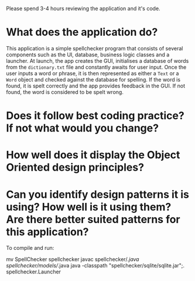 Please spend 3-4 hours reviewing the application and it's code.

# What does the application do?
This application is a simple spellchecker program that consists of several components such as the UI, database, business logic classes and a launcher. At launch, the app creates the GUI, initialises a database of words from the `dictionary.txt` file and constantly awaits for user input. Once the user inputs a word or phrase, it is then represented as either a `Text` or a `Word` object and checked against the database for spelling. If the word is found, it is spelt correctly and the app provides feedback in the GUI. If not found, the word is considered to be spelt wrong.
# Does it follow best coding practice? If not what would you change?
# How well does it display the Object Oriented design principles?
# Can you identify design patterns it is using? How well is it using them? Are there better suited patterns for this application?

To compile and run:

mv SpellChecker spellchecker
javac spellchecker/*.java spellchecker/models/*.java
java -classpath "spellchecker/sqlite/sqlite.jar";. spellchecker.Launcher
